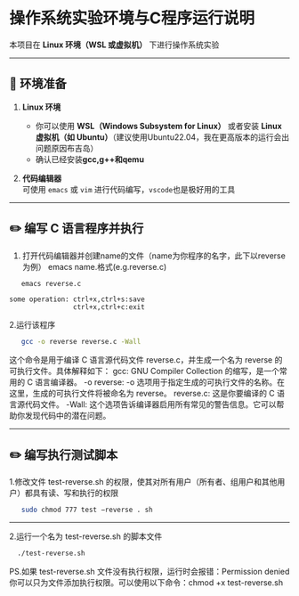 # 操作系统实验环境与C程序运行说明

本项目在 **Linux 环境（WSL 或虚拟机）** 下进行操作系统实验

---

## 📌 环境准备
1. **Linux 环境**  
   - 你可以使用 **WSL（Windows Subsystem for Linux）** 或者安装 **Linux 虚拟机（如 Ubuntu）**（建议使用Ubuntu22.04，我在更高版本的运行会出问题原因布吉岛）
   - 确认已经安装**gcc,g++**和**qemu** 

2. **代码编辑器**  
   可使用 `emacs` 或 `vim` 进行代码编写，`vscode`也是极好用的工具

---

## ✏️ 编写 C 语言程序并执行
1. 打开代码编辑器并创建name的文件（name为你程序的名字，此下以reverse为例）
  emacs name.格式(e.g.reverse.c)
  ```bash
     emacs reverse.c
  ```
    some operation: ctrl+x,ctrl+s:save
                    ctrl+x,ctrl+c:exit

2.运行该程序
  ```bash
     gcc -o reverse reverse.c -Wall
 ```
  这个命令是用于编译 C 语言源代码文件 reverse.c，并生成一个名为 reverse 的可执行文件。具体解释如下：
    gcc: GNU Compiler Collection 的缩写，是一个常用的 C 语言编译器。
    -o reverse: -o 选项用于指定生成的可执行文件的名称。在这里，生成的可执行文件将被命名为 reverse。
    reverse.c: 这是你要编译的 C 语言源代码文件。
    -Wall: 这个选项告诉编译器启用所有常见的警告信息。它可以帮助你发现代码中的潜在问题。
    
---
## ✏️ 编写执行测试脚本

1.修改文件 test-reverse.sh 的权限，使其对所有用户（所有者、组用户和其他用户）都具有读、写和执行的权限
  ```bash
     sudo chmod 777 test −reverse . sh
 ```

---

2.运行一个名为 test-reverse.sh 的脚本文件
  ```bash
    ./test-reverse.sh
 ```
PS.如果 test-reverse.sh 文件没有执行权限，运行时会报错：Permission denied
   你可以只为文件添加执行权限。可以使用以下命令：chmod +x test-reverse.sh

